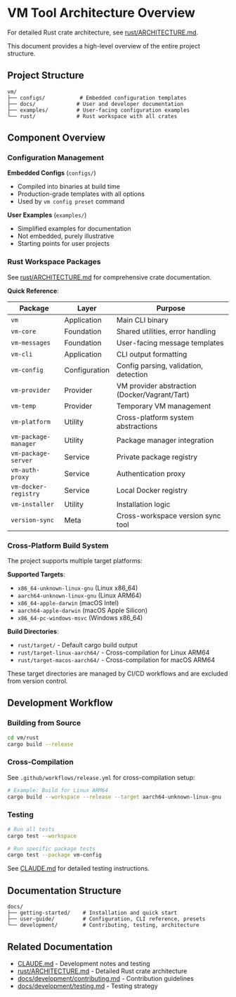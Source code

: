 # VM Tool Architecture Overview

For detailed Rust crate architecture, see [rust/ARCHITECTURE.md](../../rust/ARCHITECTURE.md).

This document provides a high-level overview of the entire project structure.

## Project Structure

```
vm/
├── configs/           # Embedded configuration templates
├── docs/             # User and developer documentation
├── examples/         # User-facing configuration examples
└── rust/             # Rust workspace with all crates
```

## Component Overview

### Configuration Management

**Embedded Configs** (`configs/`)
- Compiled into binaries at build time
- Production-grade templates with all options
- Used by `vm config preset` command

**User Examples** (`examples/`)
- Simplified examples for documentation
- Not embedded, purely illustrative
- Starting points for user projects

### Rust Workspace Packages

See [rust/ARCHITECTURE.md](../../rust/ARCHITECTURE.md) for comprehensive crate documentation.

**Quick Reference**:

| Package | Layer | Purpose |
|---------|-------|---------|
| `vm` | Application | Main CLI binary |
| `vm-core` | Foundation | Shared utilities, error handling |
| `vm-messages` | Foundation | User-facing message templates |
| `vm-cli` | Application | CLI output formatting |
| `vm-config` | Configuration | Config parsing, validation, detection |
| `vm-provider` | Provider | VM provider abstraction (Docker/Vagrant/Tart) |
| `vm-temp` | Provider | Temporary VM management |
| `vm-platform` | Utility | Cross-platform system abstractions |
| `vm-package-manager` | Utility | Package manager integration |
| `vm-package-server` | Service | Private package registry |
| `vm-auth-proxy` | Service | Authentication proxy |
| `vm-docker-registry` | Service | Local Docker registry |
| `vm-installer` | Utility | Installation logic |
| `version-sync` | Meta | Cross-workspace version sync tool |

### Cross-Platform Build System

The project supports multiple target platforms:

**Supported Targets**:
- `x86_64-unknown-linux-gnu` (Linux x86_64)
- `aarch64-unknown-linux-gnu` (Linux ARM64)
- `x86_64-apple-darwin` (macOS Intel)
- `aarch64-apple-darwin` (macOS Apple Silicon)
- `x86_64-pc-windows-msvc` (Windows x86_64)

**Build Directories**:
- `rust/target/` - Default cargo build output
- `rust/target-linux-aarch64/` - Cross-compilation for Linux ARM64
- `rust/target-macos-aarch64/` - Cross-compilation for macOS ARM64

These target directories are managed by CI/CD workflows and are excluded from version control.

## Development Workflow

### Building from Source

```bash
cd vm/rust
cargo build --release
```

### Cross-Compilation

See `.github/workflows/release.yml` for cross-compilation setup:

```bash
# Example: Build for Linux ARM64
cargo build --workspace --release --target aarch64-unknown-linux-gnu
```

### Testing

```bash
# Run all tests
cargo test --workspace

# Run specific package tests
cargo test --package vm-config
```

See [CLAUDE.md](../../CLAUDE.md) for detailed testing instructions.

## Documentation Structure

```
docs/
├── getting-started/    # Installation and quick start
├── user-guide/         # Configuration, CLI reference, presets
└── development/        # Contributing, testing, architecture
```

## Related Documentation

- [CLAUDE.md](../../CLAUDE.md) - Development notes and testing
- [rust/ARCHITECTURE.md](../../rust/ARCHITECTURE.md) - Detailed Rust crate architecture
- [docs/development/contributing.md](contributing.md) - Contribution guidelines
- [docs/development/testing.md](testing.md) - Testing strategy